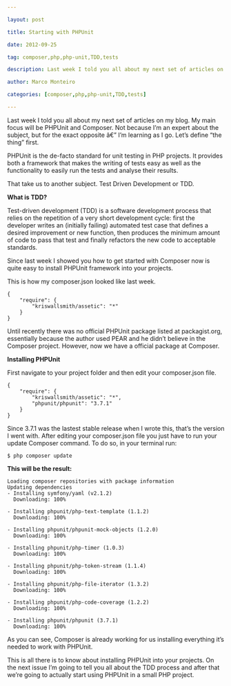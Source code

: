 ---
layout: post
title: Starting with PHPUnit
date: 2012-09-25
tag: composer,php,php-unit,TDD,tests
description: Last week I told you all about my next set of articles on my blog. My main focus will be PHPUnit and Composer. Not because I’m an expert about the
author: Marco Monteiro
categories: [composer,php,php-unit,TDD,tests]
---

Last week I told you all about my next set of articles on my blog. My main focus will be PHPUnit and Composer. Not because I’m an expert about the subject, but for the exact opposite â€” I’m learning as I go.
Let’s define “the thing” first.

PHPUnit is the de-facto standard for unit testing in PHP projects. It provides both a framework that makes the writing of tests easy as well as the functionality to easily run the tests and analyse their results.

That take us to another subject. Test Driven Development or TDD. 
<!--more-->

**What is TDD?**

Test-driven development (TDD) is a software development process that relies on the repetition of a very short development cycle: first the developer writes an (initially failing) automated test case that defines a desired improvement or new function, then produces the minimum amount of code to pass that test and finally refactors the new code to acceptable standards.

Since last week I showed you how to get started with Composer now is quite easy to install PHPUnit framework into your projects.

This is how my composer.json looked like last week.

	{
    	"require": {
        	"kriswallsmith/assetic": "*"
    	}
	}

Until recently there was no official PHPUnit package listed at packagist.org, essentially because the author used PEAR and he didn’t believe in the Composer project. However, now we have a official package at Composer.

**Installing PHPUnit**

First navigate to your project folder and then edit your composer.json file.

	{
		"require": {
			"kriswallsmith/assetic": "*",
			"phpunit/phpunit": "3.7.1"
		}
  	}

Since 3.7.1 was the lastest stable release when I wrote this, that’s the version I went with. After editing your composer.json file you just have to run your update Composer command. To do so, in your terminal run:

	$ php composer update

**This will be the result:**

  	Loading composer repositories with package information
  	Updating dependencies
	- Installing symfony/yaml (v2.1.2)
	  Downloading: 100%         
  
	- Installing phpunit/php-text-template (1.1.2)
	  Downloading: 100%         
  
	- Installing phpunit/phpunit-mock-objects (1.2.0)
	  Downloading: 100%         
  
	- Installing phpunit/php-timer (1.0.3)
	  Downloading: 100%         
  
	- Installing phpunit/php-token-stream (1.1.4)
	  Downloading: 100%         
  
	- Installing phpunit/php-file-iterator (1.3.2)
	  Downloading: 100%         
  
	- Installing phpunit/php-code-coverage (1.2.2)
	  Downloading: 100%         
  
	- Installing phpunit/phpunit (3.7.1)
	  Downloading: 100%
	  
As you can see, Composer is already working for us installing everything it’s needed to work with PHPUnit.

This is all there is to know about installing PHPUnit into your projects. On the next issue I’m going to tell you all about the TDD process and after that we’re going to actually start using PHPUnit in a small PHP project.